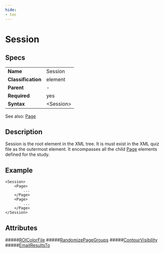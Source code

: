 ```yaml
---
hide:
- toc
---
```

# Session

## Specs

| ||
|---|---|
| **Name** | Session |
| **Classification** | element |
| **Parent** | - |
| **Required** | yes |
| **Syntax** | <Session\> |

See also: [Page](../page/index.md)

## Description
Session is the root element in the XML tree. It is must exist in the XML quiz file as the outermost element. 
It encompasses all the child [Page](../page/index.md) elements defined for the study.


## Example
```
<Session>
	<Page>
		...
	</Page>
	<Page>
		...
	</Page>
</Session>
```

## Attributes
#####[ROIColorFile](roi_colorfile.md)
#####[RandomizePageGroups](randomize_page_groups.md)
#####[ContourVisibility](contour_visibility.md)
#####[EmailResultsTo](email.md)

